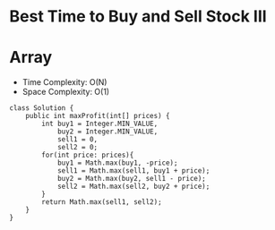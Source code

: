 # Best Time to Buy and Sell Stock III
# Array

* Time Complexity: O(N)
* Space Complexity: O(1)
```
class Solution {
    public int maxProfit(int[] prices) {
        int buy1 = Integer.MIN_VALUE,
            buy2 = Integer.MIN_VALUE,
            sell1 = 0,
            sell2 = 0;
        for(int price: prices){
            buy1 = Math.max(buy1, -price);
            sell1 = Math.max(sell1, buy1 + price);
            buy2 = Math.max(buy2, sell1 - price);
            sell2 = Math.max(sell2, buy2 + price);
        }
        return Math.max(sell1, sell2);
    }
}
```